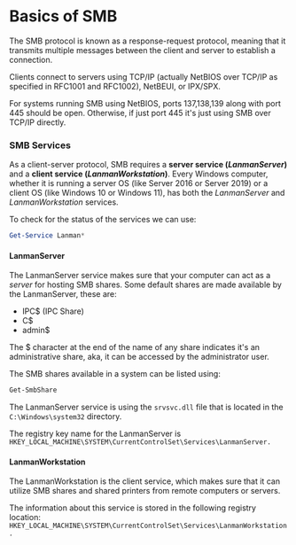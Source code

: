 # Basics of SMB

The SMB protocol is known as a response-request protocol, meaning that it transmits multiple messages between the client and server to establish a connection.&#x20;

Clients connect to servers using TCP/IP (actually NetBIOS over TCP/IP as specified in RFC1001 and RFC1002), NetBEUI, or IPX/SPX.

For systems running SMB using NetBIOS, ports 137,138,139 along with port 445 should be open. Otherwise, if just port 445 it's just using SMB over TCP/IP directly.

### SMB Services

As a client-server protocol, SMB requires a **server service (**_**LanmanServer**_**)** and a **client service (**_**LanmanWorkstation**_**)**. Every Windows computer, whether it is running a server OS (like Server 2016 or Server 2019) or a client OS (like Windows 10 or Windows 11), has both the _LanmanServer_ and _LanmanWorkstation_ services.

To check for the status of the services we can use:

```powershell
Get-Service Lanman*
```

#### LanmanServer

The LanmanServer service makes sure that your computer can act as a _server_ for hosting SMB shares. Some default shares are made available by the LanmanServer, these are:

* IPC$ (IPC Share)
* C$
* admin$

The $ character at the end of the name of any share indicates it's an administrative share, aka, it can be accessed by the administrator user.

The SMB shares available in a system can be listed using:&#x20;

```powershell
Get-SmbShare
```

The LanmanServer service is using the `srvsvc.dll` file that is located in the `C:\Windows\system32` directory.

The registry key name for the LanmanServer is `HKEY_LOCAL_MACHINE\SYSTEM\CurrentControlSet\Services\LanmanServer.`

#### LanmanWorkstation

The LanmanWorkstation is the client service, which makes sure that it can utilize SMB shares and shared printers from remote computers or servers.&#x20;

The information about this service is stored in the following registry location: `HKEY_LOCAL_MACHINE\SYSTEM\CurrentControlSet\Services\LanmanWorkstation`_`.`_

